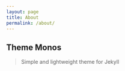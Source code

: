 ```yaml
---
layout: page
title: About
permalink: /about/
---
```


## Theme Monos
> Simple and lightweight theme for Jekyll
